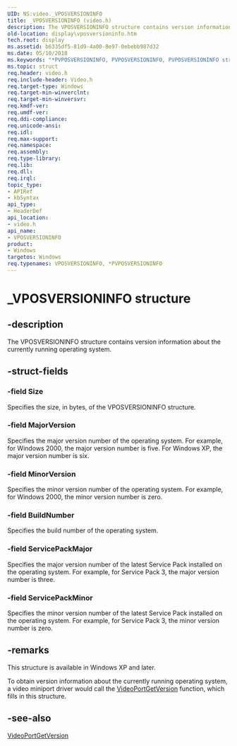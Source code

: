 ```yaml
---
UID: NS:video._VPOSVERSIONINFO
title: _VPOSVERSIONINFO (video.h)
description: The VPOSVERSIONINFO structure contains version information about the currently running operating system.
old-location: display\vposversioninfo.htm
tech.root: display
ms.assetid: b6335df5-81d9-4a00-8e97-0ebebb987d32
ms.date: 05/10/2018
ms.keywords: "*PVPOSVERSIONINFO, PVPOSVERSIONINFO, PVPOSVERSIONINFO structure pointer [Display Devices], VPOSVERSIONINFO, VPOSVERSIONINFO structure [Display Devices], Video_Structs_893105be-4f14-4903-aae1-85ffe8ef8a2b.xml, _VPOSVERSIONINFO, display.vposversioninfo, video/PVPOSVERSIONINFO, video/VPOSVERSIONINFO"
ms.topic: struct
req.header: video.h
req.include-header: Video.h
req.target-type: Windows
req.target-min-winverclnt: 
req.target-min-winversvr: 
req.kmdf-ver: 
req.umdf-ver: 
req.ddi-compliance: 
req.unicode-ansi: 
req.idl: 
req.max-support: 
req.namespace: 
req.assembly: 
req.type-library: 
req.lib: 
req.dll: 
req.irql: 
topic_type:
- APIRef
- kbSyntax
api_type:
- HeaderDef
api_location:
- video.h
api_name:
- VPOSVERSIONINFO
product:
- Windows
targetos: Windows
req.typenames: VPOSVERSIONINFO, *PVPOSVERSIONINFO
---
```


# _VPOSVERSIONINFO structure


## -description


The VPOSVERSIONINFO structure contains version information about the currently running operating system.


## -struct-fields




### -field Size

Specifies the size, in bytes, of the VPOSVERSIONINFO structure.


### -field MajorVersion

Specifies the major version number of the operating system. For example, for Windows 2000, the major version number is five. For Windows XP, the major version number is six.


### -field MinorVersion

Specifies the minor version number of the operating system. For example, for Windows 2000, the minor version number is zero.


### -field BuildNumber

Specifies the build number of the operating system.


### -field ServicePackMajor

Specifies the major version number of the latest Service Pack installed on the operating system. For example, for Service Pack 3, the major version number is three.


### -field ServicePackMinor

Specifies the minor version number of the latest Service Pack installed on the operating system. For example, for Service Pack 3, the minor version number is zero.


## -remarks



This structure is available in Windows XP and later.

To obtain version information about the currently running operating system, a video miniport driver would call the <a href="https://msdn.microsoft.com/library/windows/hardware/ff570318">VideoPortGetVersion</a> function, which fills in this structure.




## -see-also




<a href="https://msdn.microsoft.com/library/windows/hardware/ff570318">VideoPortGetVersion</a>
 

 

